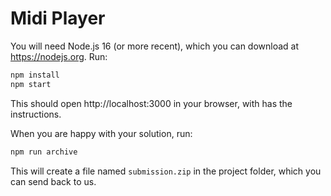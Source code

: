 Midi Player
=======================

You will need Node.js 16 (or more recent), which you can download at https://nodejs.org. Run:

```sh
npm install
npm start
```

This should open http://localhost:3000 in your browser, with has the instructions.

When you are happy with your solution, run:

```sh
npm run archive
```

This will create a file named `submission.zip` in the project folder, which you can send back to us.
